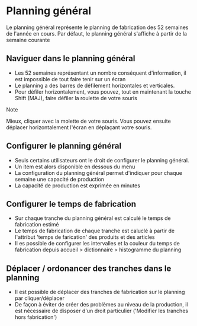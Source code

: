  # Planning général

Le planning général représente le planning de fabrication des 52 semaines de l'année en cours.
Par défaut, le planning général s'affiche à partir de la semaine courante

## Naviguer dans le planning général
* Les 52 semaines représentant un nombre conséquent d'information, il est impossible de tout faire tenir sur un écran
* Le planning a des barres de défilement horizontales et verticales.
* Pour défiler horizontalement, vous pouvez, tout en maintenant la touche Shift (MAJ), faire défiler la roulette de votre souris

> [!NOTE]
> Mieux, cliquer avec la molette de votre souris. Vous pouvez ensuite déplacer horizontalement l'écran en déplaçant votre souris.

## Configurer le planning général 
* Seuls certains utilisateurs ont le droit de configurer le planning général.
* Un item est alors disponible en dessous du menu
* La configuration du planning général permet d'indiquer pour chaque semaine une capacité de production
* La capacité de production est exprimée en minutes

## Configurer le temps de fabrication
* Sur chaque tranche du planning général est calculé le temps de fabrication estimé
* Le temps de fabrication de chaque tranche est caluclé à partir de l'attribut 'temps de farication' des produits et des articles
* Il es possible de configurer les intervalles et la couleur du temps de fabrication depuis accueil > dictionnaire > histogramme du planning

## Déplacer / ordonancer des tranches dans le planning
* Il est possible de déplacer des tranches de fabrication sur le planning par cliquer/déplacer
* De façon à éviter de créer des problèmes au niveau de la production, il est nécessaire de disposer d'un droit particulier ('Modifier les tranches hors fabrication')

